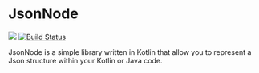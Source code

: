 # JsonNode

[![](https://jitpack.io/v/brescia123/jsonnode.svg)](https://jitpack.io/#brescia123/jsonnode)
[![Build Status](https://travis-ci.org/brescia123/jsonnode.svg?branch=master)](https://travis-ci.org/brescia123/jsonnode)

JsonNode is a simple library written in Kotlin that allow you to represent a Json structure within your Kotlin or Java code.
